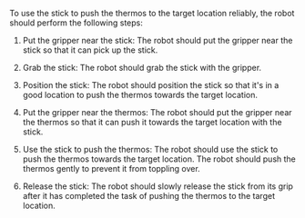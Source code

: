 To use the stick to push the thermos to the target location reliably, the robot should perform the following steps:

1. Put the gripper near the stick: The robot should put the gripper near the stick so that it can pick up the stick.

2. Grab the stick: The robot should grab the stick with the gripper.

3. Position the stick: The robot should position the stick so that it's in a good location to push the thermos towards the target location.

4. Put the gripper near the thermos: The robot should put the gripper near the thermos so that it can push it towards the target location with the stick.

5. Use the stick to push the thermos: The robot should use the stick to push the thermos towards the target location. The robot should push the thermos gently to prevent it from toppling over.

6. Release the stick: The robot should slowly release the stick from its grip after it has completed the task of pushing the thermos to the target location.